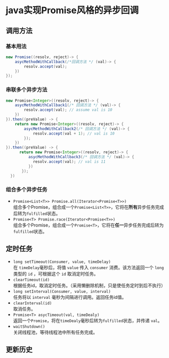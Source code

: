 # java实现Promise风格的异步回调
## 调用方法
### 基本用法
``` java
new Promise((resolv, reject)-> {
    asycMethodWithCallback(/*回调方法 */ (val)-> {
        resolv.accept(val);
    })
});
```
### 串联多个异步方法
``` java
new Promise<Integer>((resolv, reject)-> {
    asycMethodWithCallback1(/* 回调方法 */ (val)-> {
        resolv.accept(val); // assume val is 10
    })
}).then((preValue) -> {
    return new Promise<Integer>((resolv, reject)-> {
        asycMethodWithCallback2(/* 回调方法 */ (val)-> {
            resolv.accept(val + 1); // val is 10
        });
    })
}).then((preValue) -> {
      return new Promise<Integer>((resolv, reject)-> {
          asycMethodWithCallback3(/* 回调方法 */ (val)-> {
            resolv.accept(val); // val is 11
          })
       });
  })

```
### 组合多个异步任务
- `Promise<List<T>> Promise.all(Iterator<Promise<T>>)`<br/>
组合多个Promise，组合成一个`Promise<List<T>>`，它将在**所有**异步任务完成后转为`fulfilled`状态。
- `Promise<T> Promise.race(Iterator<Promise<T>>)`<br>
组合多个Promise，组合成一个`Promise<T>`，它将在**任一**异步任务完成后转为`fulfilled`状态。
## 定时任务
- `long setTimeout(Consumer, value, timeDelay)`<br>
在 `timeDelay`毫秒后，将值 `value` 传入 `consumer` 消费。该方法返回一个 `long` 类型的 `id` ，可根据这个 `id` 取消定时任务。<br>
- `clearTimeout(id)`<br>
根据任务id，取消定时任务。（采用懒删除机制，只是使任务定时到后不执行）
- `long setInterval(Consumer, value, interval)`<br>
任务将以 `interval` 毫秒为间隔进行调用。返回任务id值。
- `clearInterval(id)`<br>
取消任务。
- `Promise<T> asycTimeout(val, timeDealy)`<br>
返回一个`Promise`，将在`timeDealy`毫秒后转为`fulfilled`状态，并传递 `val`。
- `waitShutdown()`<br>
关闭线程池，等待线程池中所有任务完成。

## 更新历史
 